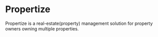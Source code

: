 # Propertize
 Propertize is a real-estate(property) management solution for property owners owning multiple properties.
